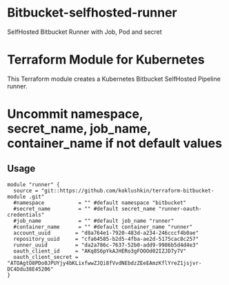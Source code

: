 # Bitbucket-selfhosted-runner
SelfHosted Bitbucket Runner with Job, Pod and secret
# Terraform Module for Kubernetes

This Terraform module creates a Kubernetes Bitbucket SelfHosted Pipeline runner.

# Uncommit namespace, secret_name, job_name, container_name if not default values

## Usage

```hcl
module "runner" {
  source = "git::https://github.com/koklushkin/terraform-bitbucket-module .git"
  #namespace           = "" #default namespace "bitbucket"
  #secret_name         = "" #default secret_name "runner-oauth-credentials"
  #job_name            = "" #default job_name "runner"
  #container_name      = "" #default container_name "runner"
  account_uuid        = "d8a764e1-7920-483d-a234-246cccf4b0ae"
  repository_uuid     = "cfa64585-b2d5-4fba-ae2d-5175cac8c257"
  runner_uuid         = "da2a786c-7637-52b0-add9-9986b5d4d4e3"
  oauth_client_id     = "AKq8S6pYkAJHERo3gFOOOd02IZJD7y7V"
  oauth_client_secret = "ATOAgtO8PDo0JPUYjy4bKLixfwwZJQi8fVvdNEbdzZEeEAmzKflYreZ1jsjvr-DC4Ddu38E45206"
}
